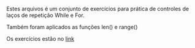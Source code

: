 Estes arquivos é um conjunto de exercícios para prática de controles de laços de repetição While e For.

Também foram aplicados as funções len() e range()

Os exercícios estão no [link](https://cursos.alura.com.br/course/praticando-python-lacos-for-while/task/172519)